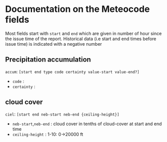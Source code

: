 # Documentation on the Meteocode fields

Most fields start with `start` and `end` which are given in number of hour since the issue time of the report.
Historical data (i.e start and end times before issue time) is indicated with a negative number

## Precipitation accumulation
`accum`: `[start end type code certainty value-start value-end?]`

* `code` :
* `certainty` :


## cloud cover
`ciel`: `[start end neb-start neb-end {ceiling-height}]`  

* `neb-start`,`neb-end` : cloud cover in tenths of cloud-cover at start and end time
* `ceiling-height` : 1-10: 0->20000 ft

